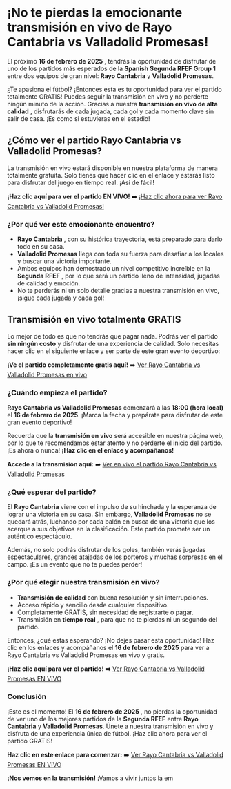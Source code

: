 # ¡No te pierdas la emocionante transmisión en vivo de Rayo Cantabria vs Valladolid Promesas!

El próximo **16 de febrero de 2025** , tendrás la oportunidad de disfrutar de uno de los partidos más esperados de la **Spanish Segunda RFEF Group 1** entre dos equipos de gran nivel: **Rayo Cantabria** y **Valladolid Promesas**.

¿Te apasiona el fútbol? ¡Entonces esta es tu oportunidad para ver el partido totalmente GRATIS! Puedes seguir la transmisión en vivo y no perderte ningún minuto de la acción. Gracias a nuestra **transmisión en vivo de alta calidad** , disfrutarás de cada jugada, cada gol y cada momento clave sin salir de casa. ¡Es como si estuvieras en el estadio!

## ¿Cómo ver el partido Rayo Cantabria vs Valladolid Promesas?

La transmisión en vivo estará disponible en nuestra plataforma de manera totalmente gratuita. Solo tienes que hacer clic en el enlace y estarás listo para disfrutar del juego en tiempo real. ¡Así de fácil!

**¡Haz clic aquí para ver el partido EN VIVO!** ➡️ [¡Haz clic ahora para ver Rayo Cantabria vs Valladolid Promesas!](https://tinyurl.com/livestreamfreeo?st=Rayo+Cantabria+vs+Valladolid+Promesas&si=gh)

### ¿Por qué ver este emocionante encuentro?

- **Rayo Cantabria** , con su histórica trayectoria, está preparado para darlo todo en su casa.
- **Valladolid Promesas** llega con toda su fuerza para desafiar a los locales y buscar una victoria importante.
- Ambos equipos han demostrado un nivel competitivo increíble en la **Segunda RFEF** , por lo que será un partido lleno de intensidad, jugadas de calidad y emoción.
- No te perderás ni un solo detalle gracias a nuestra transmisión en vivo, ¡sigue cada jugada y cada gol!

## Transmisión en vivo totalmente GRATIS

Lo mejor de todo es que no tendrás que pagar nada. Podrás ver el partido **sin ningún costo** y disfrutar de una experiencia de calidad. Solo necesitas hacer clic en el siguiente enlace y ser parte de este gran evento deportivo:

**¡Ve el partido completamente gratis aquí!** ➡️ [Ver Rayo Cantabria vs Valladolid Promesas en vivo](https://tinyurl.com/livestreamfreeo?st=Rayo+Cantabria+vs+Valladolid+Promesas&si=gh)

### ¿Cuándo empieza el partido?

**Rayo Cantabria vs Valladolid Promesas** comenzará a las **18:00 (hora local)** el **16 de febrero de 2025**. ¡Marca la fecha y prepárate para disfrutar de este gran evento deportivo!

Recuerda que la **transmisión en vivo** será accesible en nuestra página web, por lo que te recomendamos estar atento y no perderte el inicio del partido. ¡Es ahora o nunca! **¡Haz clic en el enlace y acompáñanos!**

**Accede a la transmisión aquí:** ➡️ [Ver en vivo el partido Rayo Cantabria vs Valladolid Promesas](https://tinyurl.com/livestreamfreeo?st=Rayo+Cantabria+vs+Valladolid+Promesas&si=gh)

### ¿Qué esperar del partido?

El **Rayo Cantabria** viene con el impulso de su hinchada y la esperanza de lograr una victoria en su casa. Sin embargo, **Valladolid Promesas** no se quedará atrás, luchando por cada balón en busca de una victoria que los acerque a sus objetivos en la clasificación. Este partido promete ser un auténtico espectáculo.

Además, no solo podrás disfrutar de los goles, también verás jugadas espectaculares, grandes atajadas de los porteros y muchas sorpresas en el campo. ¡Es un evento que no te puedes perder!

### ¿Por qué elegir nuestra transmisión en vivo?

- **Transmisión de calidad** con buena resolución y sin interrupciones.
- Acceso rápido y sencillo desde cualquier dispositivo.
- Completamente GRATIS, sin necesidad de registrarte o pagar.
- Transmisión en **tiempo real** , para que no te pierdas ni un segundo del partido.

Entonces, ¿qué estás esperando? ¡No dejes pasar esta oportunidad! Haz clic en los enlaces y acompáñanos el **16 de febrero de 2025** para ver a Rayo Cantabria vs Valladolid Promesas en vivo y gratis.

**¡Haz clic aquí para ver el partido! ➡️** [Ver Rayo Cantabria vs Valladolid Promesas EN VIVO](https://tinyurl.com/livestreamfreeo?st=Rayo+Cantabria+vs+Valladolid+Promesas&si=gh)

### Conclusión

¡Este es el momento! El **16 de febrero de 2025** , no pierdas la oportunidad de ver uno de los mejores partidos de la **Segunda RFEF** entre **Rayo Cantabria** y **Valladolid Promesas**. Únete a nuestra transmisión en vivo y disfruta de una experiencia única de fútbol. ¡Haz clic ahora para ver el partido GRATIS!

**Haz clic en este enlace para comenzar:** ➡️ [Ver Rayo Cantabria vs Valladolid Promesas EN VIVO](https://tinyurl.com/livestreamfreeo?st=Rayo+Cantabria+vs+Valladolid+Promesas&si=gh)

**¡Nos vemos en la transmisión!** ¡Vamos a vivir juntos la em
